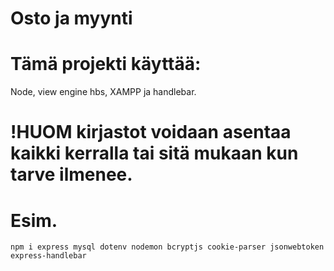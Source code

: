 # Osto ja myynti

# Tämä projekti käyttää: 
Node, view engine hbs, XAMPP ja handlebar.

# !HUOM kirjastot voidaan asentaa kaikki kerralla tai sitä mukaan kun tarve ilmenee.
#  Esim.
  `npm i express mysql dotenv nodemon bcryptjs cookie-parser jsonwebtoken express-handlebar`

